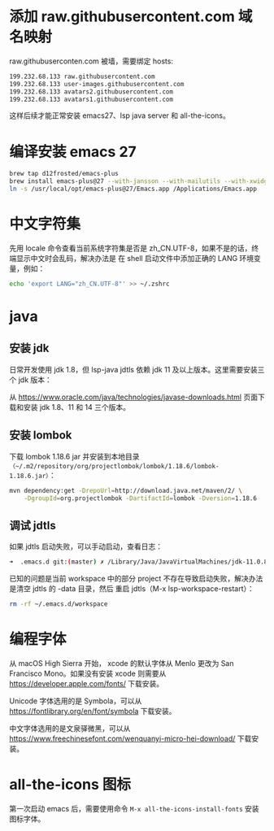 # 添加 raw.githubusercontent.com 域名映射

raw.githubuserconten.com 被墙，需要绑定 hosts:

``` txt
199.232.68.133 raw.githubusercontent.com
199.232.68.133 user-images.githubusercontent.com
199.232.68.133 avatars2.githubusercontent.com
199.232.68.133 avatars1.githubusercontent.com
```

这样后续才能正常安装 emacs27、lsp java server 和 all-the-icons。

# 编译安装 emacs 27

``` bash
brew tap d12frosted/emacs-plus
brew install emacs-plus@27 --with-jansson --with-mailutils --with-xwidgets  --with-modern-papirus-icon --HEAD
ln -s /usr/local/opt/emacs-plus@27/Emacs.app /Applications/Emacs.app
```

# 中文字符集

先用 locale 命令查看当前系统字符集是否是 zh_CN.UTF-8，如果不是的话，终端显示中文时会乱码，解决办法是
在 shell 启动文件中添加正确的 LANG 环境变量，例如：

``` bash
echo 'export LANG="zh_CN.UTF-8"' >> ~/.zshrc
```

# java

## 安装 jdk

日常开发使用 jdk 1.8，但 lsp-java jdtls 依赖 jdk 11 及以上版本。这里需要安装三个 jdk 版本：

从 https://www.oracle.com/java/technologies/javase-downloads.html 页面下载和安装 jdk 1.8、11 和 14
三个版本。

## 安装 lombok

下载 lombok 1.18.6 jar 并安装到本地目录
`（~/.m2/repository/org/projectlombok/lombok/1.18.6/lombok-1.18.6.jar）`：

``` bash
mvn dependency:get -DrepoUrl=http://download.java.net/maven/2/ \
    -DgroupId=org.projectlombok -DartifactId=lombok -Dversion=1.18.6
```

## 调试 jdtls

如果 jdtls 启动失败，可以手动启动，查看日志：

``` bash
➜  .emacs.d git:(master) ✗ /Library/Java/JavaVirtualMachines/jdk-11.0.8.jdk/Contents/Home/bin/java -Declipse.application=org.eclipse.jdt.ls.core.id1 -Dosgi.bundles.defaultStartLevel=4 -Declipse.product=org.eclipse.jdt.ls.core.product -Dlog.protocol=true -Dlog.level=ALL -Xmx2G -XX:+UseG1GC -XX:+UseStringDeduplication -javaagent:/Users/zhangjun/.m2/repository/org/projectlombok/lombok/1.18.6/lombok-1.18.6.jar -jar /Users/zhangjun/.emacs.d/.cache/lsp/eclipse.jdt.ls/plugins/org.eclipse.equinox.launcher_1.5.700.v20200207-2156.jar -configuration /Users/zhangjun/.emacs.d/.cache/lsp/eclipse.jdt.ls/config_mac -data /Users/zhangjun/.emacs.d/workspace/ --add-modules=ALL-SYSTEM --add-opens java.base/java.util=ALL-UNNAMED --add-opens java.base/java.lang=ALL-UNNAMED
```

已知的问题是当前 workspace 中的部分 project 不存在导致启动失败，解决办法是清空 jdtls 的 -data 目录，然后
重启 jdtls（M-x lsp-workspace-restart）：

```bash
rm -rf ~/.emacs.d/workspace
```

# 编程字体

从 macOS High Sierra 开始， xcode 的默认字体从 Menlo 更改为 San Francisco Mono。如果没有安装 xcode
则需要从 https://developer.apple.com/fonts/ 下载安装。

Unicode 字体选用的是 Symbola，可以从 https://fontlibrary.org/en/font/symbola 下载安装。

中文字体选用的是文泉驿微黑，可以从 https://www.freechinesefont.com/wenquanyi-micro-hei-download/ 下载安装。

# all-the-icons 图标

第一次启动 emacs 后，需要使用命令 `M-x all-the-icons-install-fonts` 安装图标字体。
